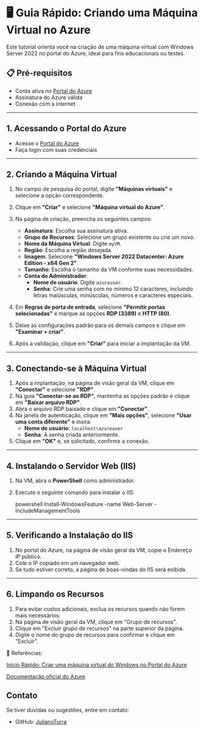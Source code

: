 # 🖥️ Guia Rápido: Criando uma Máquina Virtual no Azure

Este tutorial orienta você na criação de uma máquina virtual com Windows Server 2022 no portal do Azure, ideal para fins educacionais ou testes.

## 📋 Pré-requisitos

- Conta ativa no [Portal do Azure](https://portal.azure.com)
- Assinatura do Azure válida
- Conexão com a internet

---

## 1. Acessando o Portal do Azure

- Acesse o [Portal do Azure](https://portal.azure.com)
- Faça login com suas credenciais

---

## 2. Criando a Máquina Virtual

1. No campo de pesquisa do portal, digite **"Máquinas virtuais"** e selecione a opção correspondente.
2. Clique em **"Criar"** e selecione **"Máquina virtual do Azure"**.
3. Na página de criação, preencha os seguintes campos:

   - **Assinatura**: Escolha sua assinatura ativa.
   - **Grupo de Recursos**: Selecione um grupo existente ou crie um novo.
   - **Nome da Máquina Virtual**: Digite `myVM`.
   - **Região**: Escolha a região desejada.
   - **Imagem**: Selecione **"Windows Server 2022 Datacenter: Azure Edition - x64 Gen 2"**.
   - **Tamanho**: Escolha o tamanho da VM conforme suas necessidades.
   - **Conta de Administrador**:
     - **Nome de usuário**: Digite `azureuser`.
     - **Senha**: Crie uma senha com no mínimo 12 caracteres, incluindo letras maiúsculas, minúsculas, números e caracteres especiais.

4. Em **Regras de porta de entrada**, selecione **"Permitir portas selecionadas"** e marque as opções **RDP (3389)** e **HTTP (80)**.
5. Deixe as configurações padrão para os demais campos e clique em **"Examinar + criar"**.
6. Após a validação, clique em **"Criar"** para iniciar a implantação da VM.

---

## 3. Conectando-se à Máquina Virtual

1. Após a implantação, na página de visão geral da VM, clique em **"Conectar"** e selecione **"RDP"**.
2. Na guia **"Conectar-se ao RDP"**, mantenha as opções padrão e clique em **"Baixar arquivo RDP"**.
3. Abra o arquivo RDP baixado e clique em **"Conectar"**.
4. Na janela de autenticação, clique em **"Mais opções"**, selecione **"Usar uma conta diferente"** e insira:
   - **Nome de usuário**: `localhost\azureuser`
   - **Senha**: A senha criada anteriormente.
5. Clique em **"OK"** e, se solicitado, confirme a conexão.

---

## 4. Instalando o Servidor Web (IIS)

1. Na VM, abra o **PowerShell** como administrador.
2. Execute o seguinte comando para instalar o IIS:

   powershell
   Install-WindowsFeature -name Web-Server -IncludeManagementTools

---

## 5. Verificando a Instalação do IIS

1. No portal do Azure, na página de visão geral da VM, copie o Endereço IP público.
2. Cole o IP copiado em um navegador web.
3. Se tudo estiver correto, a página de boas-vindas do IIS será exibida.

---

## 6. Limpando os Recursos

1. Para evitar custos adicionais, exclua os recursos quando não forem mais necessários:
2. Na página de visão geral da VM, clique em "Grupo de recursos".
3. Clique em "Excluir grupo de recursos" na parte superior da página.
4. Digite o nome do grupo de recursos para confirmar e clique em "Excluir".


🔗 Referências:

[Início Rápido: Criar uma máquina virtual do Windows no Portal do Azure](https://learn.microsoft.com/pt-br/azure/virtual-machines/windows/quick-create-portal)

[Documentação oficial do Azure](https://learn.microsoft.com/pt-br/azure/?product=popular)


## Contato
Se tiver dúvidas ou sugestões, entre em contato:
- GitHub: [JulianoTurra](https://github.com/JulianoTurra)

